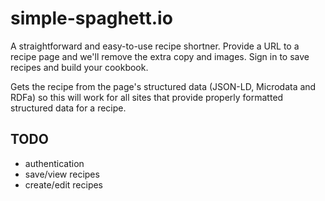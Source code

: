 # simple-spaghett.io

A straightforward and easy-to-use recipe shortner. Provide a URL to a recipe page and we'll remove the extra copy and images. Sign in to save recipes and build your cookbook.

Gets the recipe from the page's structured data (JSON-LD, Microdata and RDFa) so this will work for all sites that provide properly formatted structured data for a recipe.

## TODO

- authentication
- save/view recipes
- create/edit recipes
